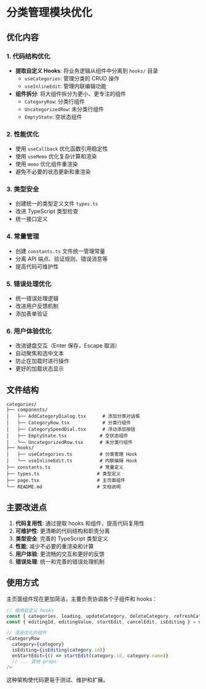# 分类管理模块优化

## 优化内容

### 1. 代码结构优化

- **提取自定义 Hooks**: 将业务逻辑从组件中分离到 `hooks/` 目录
  - `useCategories`: 管理分类的 CRUD 操作
  - `useInlineEdit`: 管理内联编辑功能
- **组件拆分**: 将大组件拆分为更小、更专注的组件
  - `CategoryRow`: 分类行组件
  - `UncategorizedRow`: 未分类行组件
  - `EmptyState`: 空状态组件

### 2. 性能优化

- 使用 `useCallback` 优化函数引用稳定性
- 使用 `useMemo` 优化复杂计算和渲染
- 使用 `memo` 优化组件重渲染
- 避免不必要的状态更新和重渲染

### 3. 类型安全

- 创建统一的类型定义文件 `types.ts`
- 改进 TypeScript 类型检查
- 统一接口定义

### 4. 常量管理

- 创建 `constants.ts` 文件统一管理常量
- 分离 API 端点、验证规则、错误消息等
- 提高代码可维护性

### 5. 错误处理优化

- 统一错误处理逻辑
- 改进用户反馈机制
- 添加表单验证

### 6. 用户体验优化

- 改进键盘交互（Enter 保存，Escape 取消）
- 自动聚焦和选中文本
- 防止在加载时进行操作
- 更好的加载状态显示

## 文件结构

```
categories/
├── components/
│   ├── AddCategoryDialog.tsx      # 添加分类对话框
│   ├── CategoryRow.tsx            # 分类行组件
│   ├── CategorySpeedDial.tsx      # 浮动添加按钮
│   ├── EmptyState.tsx            # 空状态组件
│   └── UncategorizedRow.tsx      # 未分类行组件
├── hooks/
│   ├── useCategories.ts          # 分类管理 Hook
│   └── useInlineEdit.ts          # 内联编辑 Hook
├── constants.ts                  # 常量定义
├── types.ts                     # 类型定义
├── page.tsx                     # 主页面组件
└── README.md                    # 文档说明
```

## 主要改进点

1. **代码复用性**: 通过提取 hooks 和组件，提高代码复用性
2. **可维护性**: 更清晰的代码结构和职责分离
3. **类型安全**: 完善的 TypeScript 类型定义
4. **性能**: 减少不必要的重渲染和计算
5. **用户体验**: 更流畅的交互和更好的反馈
6. **错误处理**: 统一和完善的错误处理机制

## 使用方式

主页面组件现在更加简洁，主要负责协调各个子组件和 hooks：

```typescript
// 使用自定义 hooks
const { categories, loading, updateCategory, deleteCategory, refreshCategories } = useCategories()
const { editingId, editingValue, startEdit, cancelEdit, isEditing } = useInlineEdit()

// 渲染优化的组件
<CategoryRow
  category={category}
  isEditing={isEditing(category.id)}
  onStartEdit={() => startEdit(category.id, category.name)}
  // ... 其他 props
/>
```

这种架构使代码更易于测试、维护和扩展。
